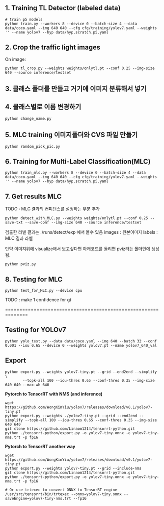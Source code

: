 ## 1. Training TL Detector (labeled data)

``` shell
# train p5 models
python train.py --workers 8 --device 0 --batch-size 4 --data data/coco.yaml --img 640 640 --cfg cfg/training/yolov7.yaml --weights '' --name yolov7 --hyp data/hyp.scratch.p5.yaml

```

## 2. Crop the traffic light images

On image:
``` shell
python tl_crop.py --weights weights/onlytl.pt --conf 0.25 --img-size 640 --source inference/testset
```
## 3. 클래스 폴더를 만들고 거기에 이미지 분류해서 넣기

## 4. 클래스별로 이름 변경하기
``` shell
python change_name.py
```

## 5. MLC training 이미지폴더와 CVS 파일 만들기
``` shell
python random_pick_pic.py
```

## 6. Training for Multi-Label Classification(MLC)

``` shell
python train_mlc.py --workers 8 --device 0 --batch-size 4 --data data/coco.yaml --img 640 640 --cfg cfg/training/yolov7.yaml --weights '' --name yolov7 --hyp data/hyp.scratch.p5.yaml

```

## 7. Get results MLC

TODO : MLC 결과의 컨피던스를 설정하는 부분 추가 

``` shell
python detect_with_MLC.py --weights weights/onlytl.pt --conf 0.25 --save-txt --save-conf --img-size 640 --source inference/testset
```

검출한 라벨 결과는 ./runs/detect/exp 에서 볼수 있음
images : 원본이미지
labels : MLC 결과 라벨

만약 이미지위에 visualize해서 보고싶다면 아래코드를 돌리면 pviz라는 폴더안에 생성됨.

``` shell
python pviz.py 
```


## 8. Testing for MLC

``` shell
python test_for_MLC.py --device cpu 
```
TODO : make 1 confidence for gt

==============================================================

## Testing for YOLOv7

``` shell
python yolo_test.py --data data/coco.yaml --img 640 --batch 32 --conf 0.001 --iou 0.65 --device 0 --weights yolov7.pt --name yolov7_640_val
```

## Export

```shell
python export.py --weights yolov7-tiny.pt --grid --end2end --simplify \
        --topk-all 100 --iou-thres 0.65 --conf-thres 0.35 --img-size 640 640 --max-wh 640
```

**Pytorch to TensorRT with NMS (and inference)** 

```shell
wget https://github.com/WongKinYiu/yolov7/releases/download/v0.1/yolov7-tiny.pt
python export.py --weights ./yolov7-tiny.pt --grid --end2end --simplify --topk-all 100 --iou-thres 0.65 --conf-thres 0.35 --img-size 640 640
git clone https://github.com/Linaom1214/tensorrt-python.git
python ./tensorrt-python/export.py -o yolov7-tiny.onnx -e yolov7-tiny-nms.trt -p fp16
```

**Pytorch to TensorRT another way** 


```shell
wget https://github.com/WongKinYiu/yolov7/releases/download/v0.1/yolov7-tiny.pt
python export.py --weights yolov7-tiny.pt --grid --include-nms
git clone https://github.com/Linaom1214/tensorrt-python.git
python ./tensorrt-python/export.py -o yolov7-tiny.onnx -e yolov7-tiny-nms.trt -p fp16

# Or use trtexec to convert ONNX to TensorRT engine
/usr/src/tensorrt/bin/trtexec --onnx=yolov7-tiny.onnx --saveEngine=yolov7-tiny-nms.trt --fp16
```







